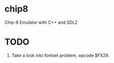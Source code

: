 chip8
=====

Chip-8 Emulator with C++ and SDL2



# TODO

1. Take a look into fontset problem, opcode $FX29.
